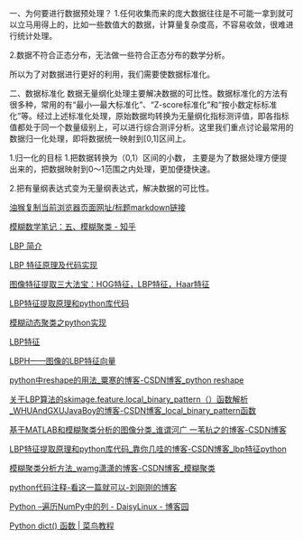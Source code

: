 一、为何要进行数据预处理？
1.任何收集而来的庞大数据往往是不可能一拿到就可以立马用得上的，比如一些数值大的数据，计算量复杂度高，不容易收敛，很难进行统计处理。

2.数据不符合正态分布，无法做一些符合正态分布的数学分析。

所以为了对数据进行更好的利用，我们需要使数据标准化。

二、数据标准化
数据无量纲化处理主要解决数据的可比性。数据标准化的方法有很多种，常用的有“最小—最大标准化”、“Z-score标准化”和“按小数定标标准化”等。经过上述标准化处理，原始数据均转换为无量纲化指标测评值，即各指标值都处于同一个数量级别上，可以进行综合测评分析。这里我们重点讨论最常用的数据归一化处理，即将数据统一映射到[0,1]区间上。

1.归一化的目标
1.把数据转换为（0,1）区间的小数，  主要是为了数据处理方便提出来的，把数据映射到0～1范围之内处理，更加便捷快速。

2.把有量纲表达式变为无量纲表达式，解决数据的可比性。



[油猴复制当前浏览器页面网址/标题markdown链接](https://cway.top/post/1004.html)

[模糊数学笔记：五、模糊聚类 - 知乎](https://zhuanlan.zhihu.com/p/188712311)

[LBP 简介](https://blog.csdn.net/Lu597203933/article/details/17184503?ops_request_misc=%257B%2522request%255Fid%2522%253A%2522165871221616781685385017%2522%252C%2522scm%2522%253A%252220140713.130102334.pc%255Fblog.%2522%257D&request_id=165871221616781685385017&biz_id=0&utm_medium=distribute.pc_search_result.none-task-blog-2~blog~first_rank_ecpm_v1~rank_v31_ecpm-1-17184503-null-null.185^v2^control&utm_term=LBP&spm=1018.2226.3001.4450)

[LBP 特征原理及代码实现](https://blog.csdn.net/guo1988kui/article/details/79976202)

[图像特征提取三大法宝：HOG特征，LBP特征，Haar特征](https://www.cnblogs.com/ranjiewen/p/5873514.html)

[LBP特征提取原理和python库代码](https://blog.csdn.net/qq_44386182/article/details/124031615?utm_medium=distribute.pc_aggpage_search_result.none-task-blog-2~aggregatepage~first_rank_ecpm_v1~rank_v31_ecpm-2-124031615-null-null.pc_agg_new_rank&utm_term=LBP%E6%8F%90%E5%8F%96%E7%89%B9%E5%BE%81%E5%90%91%E9%87%8F%E7%9A%84%E6%AD%A5%E9%AA%A4&spm=1000.2123.3001.4430)

[模糊动态聚类之python实现](https://blog.csdn.net/m0_37804518/article/details/78806138)

[LBP特征](https://blog.csdn.net/lk3030/article/details/84034963)

[LBPH——图像的LBP特征向量](https://blog.csdn.net/zqx951102/article/details/100742463/)

[ python中reshape的用法_粟寒的博客-CSDN博客_python reshape](https://blog.csdn.net/sweat_mango/article/details/88664365)

[关于LBP算法的skimage.feature.local_binary_pattern（）函数解析_WHUAndGXUJavaBoy的博客-CSDN博客_local_binary_pattern函数](https://blog.csdn.net/m0_38027013/article/details/90487243)

[基于MATLAB和模糊聚类分析的图像分类_谁谓河广 一苇杭之的博客-CSDN博客](https://blog.csdn.net/weixin_43851420/article/details/106533185)

[LBP特征提取原理和python库代码_靠你几哇的博客-CSDN博客_lbp特征python](https://blog.csdn.net/qq_44386182/article/details/124031615)

[模糊聚类分析方法_wamg潇潇的博客-CSDN博客_模糊聚类](https://blog.csdn.net/qq_29831163/article/details/89893908)

[python代码注释-看这一篇就可以-刘刚刚的博客](https://shaoer.cloud/detail/86.html)

[Python –遍历NumPy中的列 - DaisyLinux - 博客园](https://www.cnblogs.com/a00ium/p/13874932.html)

[Python dict() 函数 | 菜鸟教程](https://www.runoob.com/python/python-func-dict.html)